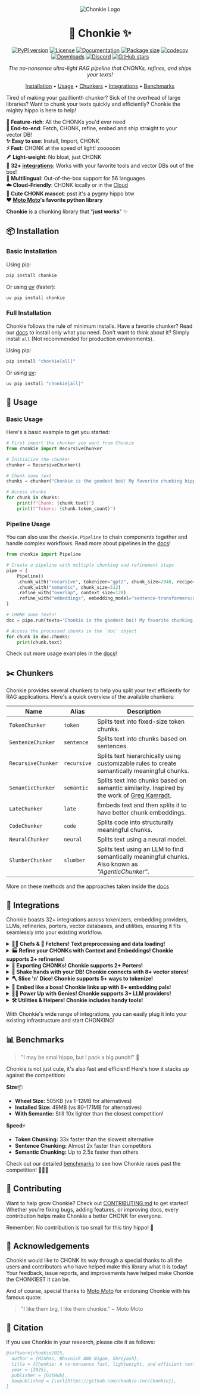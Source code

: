 <div align='center'>

![Chonkie Logo](https://github.com/chonkie-inc/chonkie/blob/main/assets/chonkie_logo_br_transparent_bg.png?raw=true)

# 🦛 Chonkie ✨

[![PyPI version](https://img.shields.io/pypi/v/chonkie.svg)](https://pypi.org/project/chonkie/)
[![License](https://img.shields.io/github/license/chonkie-inc/chonkie.svg)](https://github.com/chonkie-inc/chonkie/blob/main/LICENSE)
[![Documentation](https://img.shields.io/badge/docs-chonkie.ai-blue.svg)](https://docs.chonkie.ai)
[![Package size](https://img.shields.io/badge/size-505KB-blue)](https://github.com/chonkie-inc/chonkie/blob/main/README.md#installation)
[![codecov](https://codecov.io/gh/chonkie-inc/chonkie/graph/badge.svg?token=V4EWIJWREZ)](https://codecov.io/gh/chonkie-inc/chonkie)
[![Downloads](https://static.pepy.tech/badge/chonkie)](https://pepy.tech/project/chonkie)
[![Discord](https://dcbadge.limes.pink/api/server/https://discord.gg/vH3SkRqmUz?style=flat)](https://discord.gg/vH3SkRqmUz)
[![GitHub stars](https://img.shields.io/github/stars/chonkie-inc/chonkie.svg)](https://github.com/chonkie-inc/chonkie/stargazers)

_The no-nonsense ultra-light RAG pipeline that CHONKs, refines, and ships your texts!_

[Installation](#installation) •
[Usage](#usage) •
[Chunkers](#chunkers) •
[Integrations](#integrations) •
[Benchmarks](#benchmarks)

</div>

Tired of making your gazillionth chunker? Sick of the overhead of large libraries? Want to chunk your texts quickly and efficiently? Chonkie the mighty hippo is here to help!

**🚀 Feature-rich**: All the CHONKs you'd ever need </br>
**🔄 End-to-end**: Fetch, CHONK, refine, embed and ship straight to your vector DB! </br>
**✨ Easy to use**: Install, Import, CHONK </br>
**⚡ Fast**: CHONK at the speed of light! zooooom </br>
**🪶 Light-weight**: No bloat, just CHONK </br>
**🔌 32+ [integrations](#integrations)**: Works with your favorite tools and vector DBs out of the box! </br>
**💬 ️Multilingual**: Out-of-the-box support for 56 languages </br>
**☁️ Cloud-Friendly**: CHONK locally or in the [Cloud](https://labs.chonkie.ai) </br>
**🦛 Cute CHONK mascot**: psst it's a pygmy hippo btw </br>
**❤️ [Moto Moto](#acknowledgements)'s favorite python library** </br>

**Chonkie** is a chunking library that "**just works**" ✨

## 📦 Installation

### Basic Installation

Using pip:

```bash
pip install chonkie
```

Or using [uv](https://docs.astral.sh/uv/) (faster):

```bash
uv pip install chonkie
```

### Full Installation

Chonkie follows the rule of minimum installs.
Have a favorite chunker? Read our [docs](https://docs.chonkie.ai) to install only what you need.
Don't want to think about it? Simply install `all` (Not recommended for production environments).

Using pip:

```bash
pip install "chonkie[all]"
```

Or using [uv](https://docs.astral.sh/uv/):

```bash
uv pip install "chonkie[all]"
```

## 🚀 Usage

### Basic Usage

Here's a basic example to get you started:

```python
# First import the chunker you want from Chonkie
from chonkie import RecursiveChunker

# Initialize the chunker
chunker = RecursiveChunker()

# Chunk some text
chunks = chunker("Chonkie is the goodest boi! My favorite chunking hippo hehe.")

# Access chunks
for chunk in chunks:
    print(f"Chunk: {chunk.text}")
    print(f"Tokens: {chunk.token_count}")
```

### Pipeline Usage

You can also use the `chonkie.Pipeline` to chain components together and handle complex workflows. Read more about pipelines in the [docs](https://docs.chonkie.ai/oss/pipelines)!

```python
from chonkie import Pipeline

# Create a pipeline with multiple chunking and refinement steps
pipe = (
    Pipeline()
    .chunk_with("recursive", tokenizer="gpt2", chunk_size=2048, recipe="markdown")
    .chunk_with("semantic", chunk_size=512)
    .refine_with("overlap", context_size=128)
    .refine_with("embeddings", embedding_model="sentence-transformers/all-MiniLM-L6-v2")
)

# CHONK some Texts!
doc = pipe.run(texts="Chonkie is the goodest boi! My favorite chunking hippo hehe.")

# Access the processed chunks in the `doc` object
for chunk in doc.chunks:
    print(chunk.text)
```

Check out more usage examples in the [docs](https://docs.chonkie.ai)!

## ✂️ Chunkers

Chonkie provides several chunkers to help you split your text efficiently for RAG applications. Here's a quick overview of the available chunkers:

| Name               | Alias       | Description                                                                                                                |
| ------------------ | ----------- | -------------------------------------------------------------------------------------------------------------------------- |
| `TokenChunker`     | `token`     | Splits text into fixed-size token chunks.                                                                                  |
| `SentenceChunker`  | `sentence`  | Splits text into chunks based on sentences.                                                                                |
| `RecursiveChunker` | `recursive` | Splits text hierarchically using customizable rules to create semantically meaningful chunks.                              |
| `SemanticChunker`  | `semantic`  | Splits text into chunks based on semantic similarity. Inspired by the work of [Greg Kamradt](https://github.com/gkamradt). |
| `LateChunker`      | `late`      | Embeds text and then splits it to have better chunk embeddings.                                                            |
| `CodeChunker`      | `code`      | Splits code into structurally meaningful chunks.                                                                           |
| `NeuralChunker`    | `neural`    | Splits text using a neural model.                                                                                          |
| `SlumberChunker`   | `slumber`   | Splits text using an LLM to find semantically meaningful chunks. Also known as _"AgenticChunker"_.                         |

More on these methods and the approaches taken inside the [docs](https://docs.chonkie.ai)

## 🔌 Integrations

Chonkie boasts 32+ integrations across tokenizers, embedding providers, LLMs, refineries, porters, vector databases, and utilities, ensuring it fits seamlessly into your existing workflow.

<details>
<summary><strong>👨‍🍳 Chefs & 📁 Fetchers! Text preprocessing and data loading!</strong></summary>

Chefs handle text preprocessing, while Fetchers load data from various sources.

| Component | Class         | Description                           | Optional Install |
| --------- | ------------- | ------------------------------------- | ---------------- |
| `chef`    | `TextChef`    | Text preprocessing and cleaning.      | `default`        |
| `fetcher` | `FileFetcher` | Load text from files and directories. | `default`        |

</details>
<details>
<summary><strong>🏭 Refine your CHONKs with Context and Embeddings! Chonkie supports 2+ refineries!</strong></summary>

Refineries help you post-process and enhance your chunks after initial chunking.

| Refinery Name | Class                | Description                                   | Optional Install    |
| ------------- | -------------------- | --------------------------------------------- | ------------------- |
| `overlap`     | `OverlapRefinery`    | Merge overlapping chunks based on similarity. | `default`           |
| `embeddings`  | `EmbeddingsRefinery` | Add embeddings to chunks using any provider.  | `chonkie[semantic]` |

</details>

<details>
<summary><strong>🐴 Exporting CHONKs! Chonkie supports 2+ Porters!</strong></summary>

Porters help you save your chunks easily.

| Porter Name | Class            | Description                            | Optional Install    |
| ----------- | ---------------- | -------------------------------------- | ------------------- |
| `json`      | `JSONPorter`     | Export chunks to a JSON file.          | `default`           |
| `datasets`  | `DatasetsPorter` | Export chunks to HuggingFace datasets. | `chonkie[datasets]` |

</details>

<details>
<summary><strong>🤝 Shake hands with your DB! Chonkie connects with 8+ vector stores!</strong></summary>

Handshakes provide a unified interface to ingest chunks directly into your favorite vector databases.

| Handshake Name | Class                  | Description                                  | Optional Install    |
| -------------- | ---------------------- | -------------------------------------------- | ------------------- |
| `chroma`       | `ChromaHandshake`      | Ingest chunks into ChromaDB.                 | `chonkie[chroma]`   |
| `elastic`      | `ElasticHandshake`     | Ingest chunks into Elasticsearch.            | `chonkie[elastic]`  |
| `mongodb`      | `MongoDBHandshake`     | Ingest chunks into MongoDB.                  | `chonkie[mongodb]`  |
| `pgvector`     | `PgvectorHandshake`    | Ingest chunks into PostgreSQL with pgvector. | `chonkie[pgvector]` |
| `pinecone`     | `PineconeHandshake`    | Ingest chunks into Pinecone.                 | `chonkie[pinecone]` |
| `qdrant`       | `QdrantHandshake`      | Ingest chunks into Qdrant.                   | `chonkie[qdrant]`   |
| `turbopuffer`  | `TurbopufferHandshake` | Ingest chunks into Turbopuffer.              | `chonkie[tpuf]`     |
| `weaviate`     | `WeaviateHandshake`    | Ingest chunks into Weaviate.                 | `chonkie[weaviate]` |

</details>
<details>
<summary><strong>🪓 Slice 'n' Dice! Chonkie supports 5+ ways to tokenize! </strong></summary>

Choose from supported tokenizers or provide your own custom token counting function. Flexibility first!

| Name           | Description                                                    | Optional Install      |
| -------------- | -------------------------------------------------------------- | --------------------- |
| `character`    | Basic character-level tokenizer. **Default tokenizer.**        | `default`             |
| `word`         | Basic word-level tokenizer.                                    | `default`             |
| `tokenizers`   | Load any tokenizer from the Hugging Face `tokenizers` library. | `chonkie[tokenizers]` |
| `tiktoken`     | Use OpenAI's `tiktoken` library (e.g., for `gpt-4`).           | `chonkie[tiktoken]`   |
| `transformers` | Load tokenizers via `AutoTokenizer` from HF `transformers`.    | `chonkie[neural]`     |

`default` indicates that the feature is available with the default `pip install chonkie`.

To use a custom token counter, you can pass in any function that takes a string and returns an integer! Something like this:

```python
def custom_token_counter(text: str) -> int:
    return len(text)

chunker = RecursiveChunker(tokenizer=custom_token_counter)
```

You can use this to extend Chonkie to support any tokenization scheme you want!

</details>

<details>
<summary><strong>🧠 Embed like a boss! Chonkie links up with 8+ embedding pals!</strong></summary>

Seamlessly works with various embedding model providers. Bring your favorite embeddings to the CHONK party! Use `AutoEmbeddings` to load models easily.

| Provider / Alias        | Class                           | Description                            | Optional Install        |
| ----------------------- | ------------------------------- | -------------------------------------- | ----------------------- |
| `model2vec`             | `Model2VecEmbeddings`           | Use `Model2Vec` models.                | `chonkie[model2vec]`    |
| `sentence-transformers` | `SentenceTransformerEmbeddings` | Use any `sentence-transformers` model. | `chonkie[st]`           |
| `openai`                | `OpenAIEmbeddings`              | Use OpenAI's embedding API.            | `chonkie[openai]`       |
| `azure-openai`          | `AzureOpenAIEmbeddings`         | Use Azure OpenAI embedding service.    | `chonkie[azure-openai]` |
| `cohere`                | `CohereEmbeddings`              | Use Cohere's embedding API.            | `chonkie[cohere]`       |
| `gemini`                | `GeminiEmbeddings`              | Use Google's Gemini embedding API.     | `chonkie[gemini]`       |
| `jina`                  | `JinaEmbeddings`                | Use Jina AI's embedding API.           | `chonkie[jina]`         |
| `voyageai`              | `VoyageAIEmbeddings`            | Use Voyage AI's embedding API.         | `chonkie[voyageai]`     |

</details>

<details>
<summary><strong>🧞‍♂️ Power Up with Genies! Chonkie supports 3+ LLM providers!</strong></summary>

Genies provide interfaces to interact with Large Language Models (LLMs) for advanced chunking strategies or other tasks within the pipeline.

| Genie Name     | Class              | Description                       | Optional Install        |
| -------------- | ------------------ | --------------------------------- | ----------------------- |
| `gemini`       | `GeminiGenie`      | Interact with Google Gemini APIs. | `chonkie[gemini]`       |
| `openai`       | `OpenAIGenie`      | Interact with OpenAI APIs.        | `chonkie[openai]`       |
| `azure-openai` | `AzureOpenAIGenie` | Interact with Azure OpenAI APIs.  | `chonkie[azure-openai]` |

You can also use the `OpenAIGenie` to interact with any LLM provider that supports the OpenAI API format, by simply changing the `model`, `base_url`, and `api_key` parameters. For example, here's how to use the `OpenAIGenie` to interact with the `Llama-4-Maverick` model via OpenRouter:

```python
from chonkie import OpenAIGenie

genie = OpenAIGenie(model="meta-llama/llama-4-maverick",
                    base_url="https://openrouter.ai/api/v1",
                    api_key="your_api_key")
```

</details>



<details>
<summary><strong>🛠️ Utilities & Helpers! Chonkie includes handy tools!</strong></summary>

Additional utilities to enhance your chunking workflow.

| Utility Name | Class        | Description                                    | Optional Install |
| ------------ | ------------ | ---------------------------------------------- | ---------------- |
| `hub`        | `Hubbie`     | Simple wrapper for HuggingFace Hub operations. | `chonkie[hub]`   |
| `viz`        | `Visualizer` | Rich console visualizations for chunks.        | `chonkie[viz]`   |

</details>



With Chonkie's wide range of integrations, you can easily plug it into your existing infrastructure and start CHONKING!

## 📊 Benchmarks

> "I may be smol hippo, but I pack a big punch!" 🦛

Chonkie is not just cute, it's also fast and efficient! Here's how it stacks up against the competition:

**Size**📦

- **Wheel Size:** 505KB (vs 1-12MB for alternatives)
- **Installed Size:** 49MB (vs 80-171MB for alternatives)
- **With Semantic:** Still 10x lighter than the closest competition!

**Speed**⚡

- **Token Chunking:** 33x faster than the slowest alternative
- **Sentence Chunking:** Almost 2x faster than competitors
- **Semantic Chunking:** Up to 2.5x faster than others

Check out our detailed [benchmarks](BENCHMARKS.md) to see how Chonkie races past the competition! 🏃‍♂️💨

## 🤝 Contributing

Want to help grow Chonkie? Check out [CONTRIBUTING.md](CONTRIBUTING.md) to get started! Whether you're fixing bugs, adding features, or improving docs, every contribution helps make Chonkie a better CHONK for everyone.

Remember: No contribution is too small for this tiny hippo! 🦛

## 🙏 Acknowledgements

Chonkie would like to CHONK its way through a special thanks to all the users and contributors who have helped make this library what it is today! Your feedback, issue reports, and improvements have helped make Chonkie the CHONKIEST it can be.

And of course, special thanks to [Moto Moto](https://www.youtube.com/watch?v=I0zZC4wtqDQ&t=5s) for endorsing Chonkie with his famous quote:

> "I like them big, I like them chonkie." ~ Moto Moto

## 📝 Citation

If you use Chonkie in your research, please cite it as follows:

```bibtex
@software{chonkie2025,
  author = {Minhas, Bhavnick AND Nigam, Shreyash},
  title = {Chonkie: A no-nonsense fast, lightweight, and efficient text chunking library},
  year = {2025},
  publisher = {GitHub},
  howpublished = {\url{https://github.com/chonkie-inc/chonkie}},
}
```
